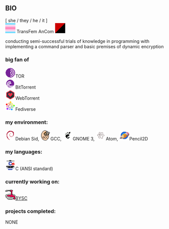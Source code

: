 ## BIO

 [ she / they / he / it ]  
 ![transfeminine pride](transfem.png) TransFem AnCom ![anarcho-communism](ancom.png)  

conducting semi-successful trials of knowledge in programming with implementing a command parser and basic premises of dynamic encryption

### big fan of
 ![the onion router](tor.png)TOR  
 ![](bittorrent.png)BitTorrent  
 ![](webtorrent.png)WebTorrent  
 ![](fediverse.png)Fediverse  

### my environment:

 ![](deb.png)Debian Sid, ![](gcc.png)GCC, ![](gnome3.png)GNOME 3, ![](atom.png)Atom, ![](pencil2d.png)Pencil2D

### my languages:

 ![](k&rc.png)C (ANSI standard)

### currently working on:
 ![](bysc.png)[BYSC](https://github.com/alines7777/bysc)

### projects completed:

 NONE

<!--
**alines7777/alines7777** is a ✨ _special_ ✨ repository because its `README.md` (this file) appears on your GitHub profile.

Here are some ideas to get you started:

- 🔭 I’m currently working on ...
- 🌱 I’m currently learning ...
- 👯 I’m looking to collaborate on ...
- 🤔 I’m looking for help with ...
- 💬 Ask me about ...
- 📫 How to reach me: ...
- 😄 Pronouns: ...
- ⚡ Fun fact: ...
-->
